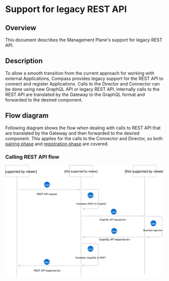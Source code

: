 # Support for legacy REST API

## Overview

This document describes the Management Plane's support for legacy REST API.

## Description

To allow a smooth transition from the current approach for working with external Applications, Compass provides legacy support for the REST API to connect and register Applications. Calls to the Director and Connector can be done using new GraphQL API or legacy REST API. Internally calls to the REST API are translated by the Gateway to the GraphQL format and forwarded to the desired component.

## Flow diagram

Following diagram shows the flow when dealing with calls to REST API that are translated by the Gateway and then forwarded to the desired component. This applies for the calls to the Connector and Director, so both [pairing phase](./app-runtime-flows.md#application-pairing-phase) and [registration phase](./app-runtime-flows.md#api-registration-phase) are covered.

### Calling REST API flow

![](./assets/rest-api-to-to-gql-flow.svg)
